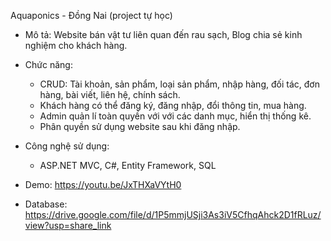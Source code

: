 Aquaponics - Đồng Nai (project tự học)

- Mô tả: Website bán vật tư liên quan đến rau sạch, Blog chia sẻ kinh nghiệm cho khách hàng.
- Chức năng:
   + CRUD: Tài khoản, sản phẩm, loại sản phẩm, nhập hàng, đối tác, đơn hàng, bài viết, liên hệ, chính sách.
   + Khách hàng có thể đăng ký, đăng nhập, đổi thông tin, mua hàng.
   + Admin quản lí toàn quyền với với các danh mục, hiển thị thống kê.  
   + Phân quyền sử dụng website sau khi đăng nhập.
- Công nghệ sử dụng:
  - ASP.NET MVC, C#, Entity Framework, SQL

- Demo: https://youtu.be/JxTHXaVYtH0
- Database: https://drive.google.com/file/d/1P5mmjUSji3As3iV5CfhqAhck2D1fRLuz/view?usp=share_link
